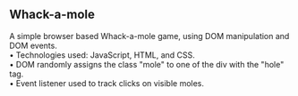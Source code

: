 <h2>Whack-a-mole</h2>
		            <p>A simple browser based Whack-a-mole game, using DOM manipulation and DOM events.
                  <br>• Technologies used: JavaScript, HTML, and CSS.
                  <br>• DOM randomly assigns the class "mole" to one of the div with the "hole" tag.
                  <br>• Event listener used to track clicks on visible moles.</p>